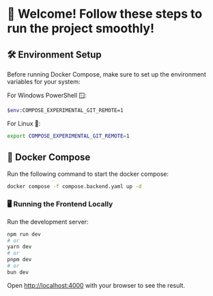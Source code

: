 # 🚀 Welcome! Follow these steps to run the project smoothly!

## 🛠️ Environment Setup

Before running Docker Compose, make sure to set up the environment variables for your system:

For Windows PowerShell 🪟:
```bash
$env:COMPOSE_EXPERIMENTAL_GIT_REMOTE=1
```
For Linux 🐧:
```bash
export COMPOSE_EXPERIMENTAL_GIT_REMOTE=1
```
## 🐳 Docker Compose

Run the following command to start the docker compose:

```bash
docker compose -f compose.backend.yaml up -d     
```
### 🖥️ Running the Frontend Locally

Run the development server:

```bash
npm run dev
# or
yarn dev
# or
pnpm dev
# or
bun dev
```

Open [http://localhost:4000](http://localhost:4000) with your browser to see the result.